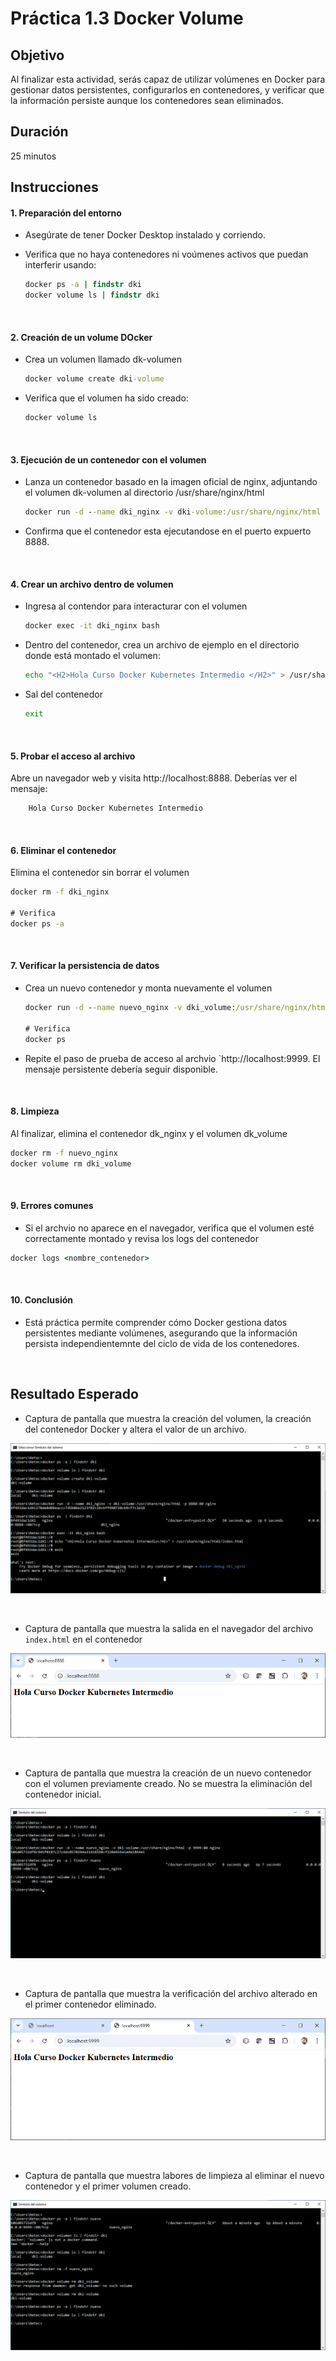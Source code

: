 # Práctica 1.3 Docker Volume

## Objetivo
Al finalizar esta actividad, serás capaz de utilizar volúmenes en Docker para gestionar datos persistentes, configurarlos en contenedores, y verificar que la información persiste aunque los contenedores sean eliminados.

## Duración
25 minutos

## Instrucciones

#### 1. **Preparación del entorno**

- Asegúrate de tener Docker Desktop instalado y corriendo.

- Verifica que no haya contenedores ni voúmenes activos que puedan interferir usando:

    ```cmd
    docker ps -a | findstr dki
    docker volume ls | findstr dki
    ```
<br/>

#### 2. **Creación de un volume DOcker**

- Crea un volumen llamado dk-volumen

    ```cmd
    docker volume create dki-volume
    ```

- Verifica que el volumen ha sido creado:

    ```cmd
    docker volume ls
    ```

<br/>

#### 3. **Ejecución de un contenedor con el volumen**

- Lanza un contenedor basado en la imagen oficial de nginx, adjuntando el volumen dk-volumen al directorio /usr/share/nginx/html

    ```cmd
    docker run -d --name dki_nginx -v dki-volume:/usr/share/nginx/html -p 8888:80 nginx

    ```

- Confirma que el contenedor esta ejecutandose en el puerto expuerto 8888.

<br/>

#### 4. **Crear un archivo dentro de volumen**

- Ingresa al contendor para interacturar con el volumen

    ```cmd
    docker exec -it dki_nginx bash
    ```

- Dentro del contenedor, crea un archivo de ejemplo en el directorio donde está montado el volumen:

    ```bash
    echo "<H2>Hola Curso Docker Kubernetes Intermedio </H2>" > /usr/share/nginx/html/index.html
    ```

- Sal del contenedor

    ```bash
    exit
    ```

<br/>

#### 5. **Probar el acceso al archivo**

Abre un navegador web y visita http://localhost:8888. Deberías ver el mensaje:

```html
    Hola Curso Docker Kubernetes Intermedio
```

<br/>

#### 6. **Eliminar el contenedor**

Elimina el contenedor sin borrar el volumen

```cmd
docker rm -f dki_nginx

# Verifica
docker ps -a
```

<br/>

#### 7. **Verificar la persistencia de datos**

- Crea un nuevo contenedor y monta nuevamente el volumen

    ```cmd
    docker run -d --name nuevo_nginx -v dki_volume:/usr/share/nginx/html -p 9999:80 nginx

    # Verifica
    docker ps 

    ```

- Repite el paso de prueba de acceso al archvio `http://localhost:9999. El mensaje persistente debería seguir disponible.

<br/>

#### 8. **Limpieza**

Al finalizar, elimina el contenedor dk_nginx y el volumen dk_volume

```cmd
docker rm -f nuevo_nginx
docker volume rm dki_volume
```

<br/>

#### 9. **Errores  comunes**

- Si el archvio no aparece en el navegador, verifica que el volumen esté correctamente montado y revisa los logs del contenedor

```cmd
docker logs <nombre_contenedor>
```

<br/>

#### 10. **Conclusión**

- Está práctica permite comprender cómo Docker gestiona datos persistentes mediante volúmenes, asegurando que la información persista independientemnte del ciclo de vida de los contenedores.



<br/>

## Resultado Esperado

- Captura de pantalla que muestra la creación del volumen, la creación del contenedor Docker y altera el valor de un archivo.

![docker](../images/u1_3_1.png)

<br/>

- Captura de pantalla que muestra la salida en el navegador del archivo `index.html` en el contenedor

![docker](../images/u1_3_2.png)

<br/>

- Captura de pantalla que muestra la creación de un nuevo contenedor con el volumen previamente creado. No se muestra la eliminación del contenedor inicial.

![docker](../images/u1_3_3.png)

<br/>

- Captura de pantalla que muestra la verificación del archivo alterado en el primer contenedor eliminado.

![docker](../images/u1_3_4.png)

<br/>

- Captura de pantalla que muestra labores de limpieza al eliminar el nuevo contenedor y el primer volumen creado.

![docker](../images/u1_3_5.png)

<br/>

